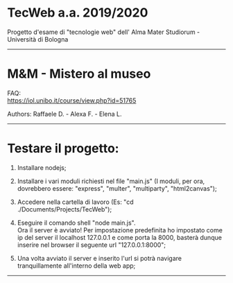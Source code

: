# TecWeb a.a. 2019/2020 

  Progetto d'esame di "tecnologie web" dell' Alma Mater Studiorum - Università di Bologna

-------------------------------------------------------------------------------------------------------------------
  
# M&M - Mistero al museo                                                                                                      
                                                 
  FAQ:                                                                                                                                                                                                                                     
  https://iol.unibo.it/course/view.php?id=51765 
         
                                                                                                                        
  Authors: Raffaele D. - Alexa F. - Elena L.
  
-------------------------------------------------------------------------------------------------------------------
  
# Testare il progetto:

  1)  Installare nodejs;
  
  2)  Installare i vari moduli richiesti nel file "main.js"
      (I moduli, per ora, dovrebbero essere: "express", "multer", "multiparty", "html2canvas");
      
  3)  Accedere nella cartella di lavoro (Es: "cd ./Documents/Projects/TecWeb");
  
  4)  Eseguire il comando shell "node main.js".                                                             
      Ora il server è avviato! Per impostazione predefinita ho impostato come ip del server il localhost
      127.0.0.1 e come porta la 8000, basterà dunque inserire nel browser il seguente url
      "127.0.0.1:8000";
  
  5)  Una volta avviato il server e inserito l'url si potrà navigare tranquillamente all'interno della web app;
  
-------------------------------------------------------------------------------------------------------------------
